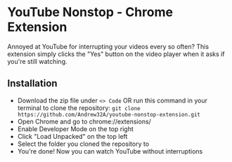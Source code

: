 # YouTube Nonstop - Chrome Extension

Annoyed at YouTube for interrupting your videos every so often? This extension simply clicks the "Yes" button on the video player when it asks if you're still watching.

## Installation

- Download the zip file under `<> Code` OR run this command in your terminal to clone the repository:
  `git clone https://github.com/Andrew32A/youtube-nonstop-extension.git`
- Open Chrome and go to chrome://extensions/
- Enable Developer Mode on the top right
- Click "Load Unpacked" on the top left
- Select the folder you cloned the repository to
- You're done! Now you can watch YouTube without interruptions
